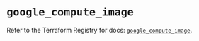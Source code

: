 # `google_compute_image`

Refer to the Terraform Registry for docs: [`google_compute_image`](https://registry.terraform.io/providers/hashicorp/google-beta/5.21.0/docs/resources/google_compute_image).
